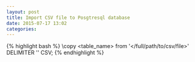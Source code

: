 ```yaml
---
layout: post
title: Import CSV file to Posgtresql database
date: 2015-07-17 13:02 
categories: 
---
```


{% highlight bash %}
\copy <table_name> from '</full/path/to/csv/file>' DELIMITER '<delimiter>' CSV;
{% endhighlight %}
